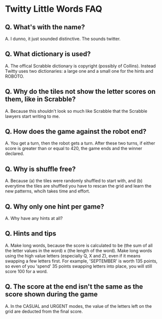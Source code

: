 # Twitty Little Words FAQ

## Q. What's with the name?

A. I dunno, it just sounded distinctive. The sounds twitter.

## Q. What dictionary is used?

A. The offical Scrabble dictionary is copyright (possibly of Collins). Instead Twitty uses two dictionaries: a large one and a small one for the hints and ROBOTO.

## Q. Why do the tiles not show the letter scores on them, like in Scrabble?

A. Because this shouldn't look so much like Scrabble that the Scrabble lawyers start writing to me.

## Q. How does the game against the robot end?

A. You get a turn, then the robot gets a turn. After these two turns, if either score is greater than or equal to 420, the game ends and the winner declared.

## Q. Why is shuffle free?

A. Because (a) the tiles were randomly shuffled to start with, and (b) everytime the tiles are shuffled you have to rescan the grid and learn the new patterns, whcih takes time and effort.

## Q. Why only one hint per game?

A. Why have any hints at all?

## Q. Hints and tips

A. Make long words, because the score is calculated to be (the sum of all the letter values in the word) x (the length of the word).
Make long words using the high value letters (especially Q, X and Z), even if it means swapping a few letters first.
For example, 'SEPTEMBER' is worth 135 points, so even of you 'spend' 35 points swapping letters into place, you will still score 100 for a word.

## Q. The score at the end isn't the same as the score shown during the game

A. In the CASUAL and URGENT modes, the value of the letters left on the grid are deducted from the final score.

